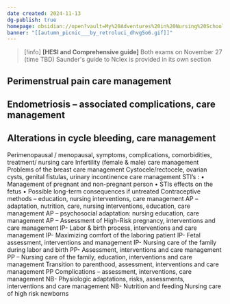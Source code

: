 ```yaml
---
date created: 2024-11-13
dg-publish: true
homepage: obsidian://open?vault=My%20Adventures%20in%20Nursing%20School&file=My%20Adventures%20in%20Nursing%20School
banner: "[[autumn_picnic___by_retroluci_dhvg5o6.gif]]"
---
```

>[!info]
> **[HESI and Comprehensive guide]**
> Both exams on November 27 (time TBD)
> Saunder's guide to Nclex is provided in its own section

## Perimenstrual pain care management

## Endometriosis – associated complications, care management

## Alterations in cycle bleeding, care management


Perimenopausal / menopausal, symptoms, complications, comorbidities, treatment/ nursing care
Infertility (female & male) care management
Problems of the breast care management
Cystocele/rectocele, ovarian cysts, genital fistulas, urinary incontinence care management
STI’s :
•	Management of pregnant and non-pregnant person
•	STIs effects on the fetus
•	Possible long-term consequences if untreated
Contraceptive methods – education, nursing interventions, care management
AP – adaptation, nutrition, care, nursing interventions, education, care management
AP – psychosocial adaptation: nursing education, care management
AP – Assessment of High-Risk pregnancy, interventions and care management
IP- Labor & birth process, interventions and care management
IP- Maximizing comfort of the laboring patient
IP- Fetal assessment, interventions and management
IP- Nursing care of the family during labor and birth
PP- Assessment, interventions and care management
PP – Nursing care of the family, education, interventions and care management
Transition to parenthood, assessment, interventions and care management
PP Complications – assessment, interventions, care management
NB- Physiologic adaptations, risks, assessments, interventions and care management
NB- Nutrition and feeding
Nursing care of high risk newborns

